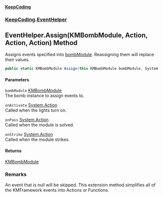 #### [KeepCoding](index.md 'index')
### [KeepCoding](KeepCoding.md 'KeepCoding').[EventHelper](EventHelper.md 'KeepCoding.EventHelper')
## EventHelper.Assign(KMBombModule, Action, Action, Action) Method
Assigns events specified into [bombModule](EventHelper_Assign_aSZq_y2IOGpM9FR68nxAgQ.md#KeepCoding_EventHelper_Assign(KMBombModule_System_Action_System_Action_System_Action)_bombModule 'KeepCoding.EventHelper.Assign(KMBombModule, System.Action, System.Action, System.Action).bombModule'). Reassigning them will replace their values.  
```csharp
public static KMBombModule Assign(this KMBombModule bombModule, System.Action onActivate=null, System.Action onPass=null, System.Action onStrike=null);
```
#### Parameters
<a name='KeepCoding_EventHelper_Assign(KMBombModule_System_Action_System_Action_System_Action)_bombModule'></a>
`bombModule` [KMBombModule](https://docs.microsoft.com/en-us/dotnet/api/KMBombModule 'KMBombModule')  
The bomb instance to assign events to.
  
<a name='KeepCoding_EventHelper_Assign(KMBombModule_System_Action_System_Action_System_Action)_onActivate'></a>
`onActivate` [System.Action](https://docs.microsoft.com/en-us/dotnet/api/System.Action 'System.Action')  
Called when the lights turn on.
  
<a name='KeepCoding_EventHelper_Assign(KMBombModule_System_Action_System_Action_System_Action)_onPass'></a>
`onPass` [System.Action](https://docs.microsoft.com/en-us/dotnet/api/System.Action 'System.Action')  
Called when the module is solved.
  
<a name='KeepCoding_EventHelper_Assign(KMBombModule_System_Action_System_Action_System_Action)_onStrike'></a>
`onStrike` [System.Action](https://docs.microsoft.com/en-us/dotnet/api/System.Action 'System.Action')  
Called when the module strikes.
  
#### Returns
[KMBombModule](https://docs.microsoft.com/en-us/dotnet/api/KMBombModule 'KMBombModule')  
### Remarks
An event that is null will be skipped. This extension method simplifies all of the KMFramework events into Actions or Functions.  
